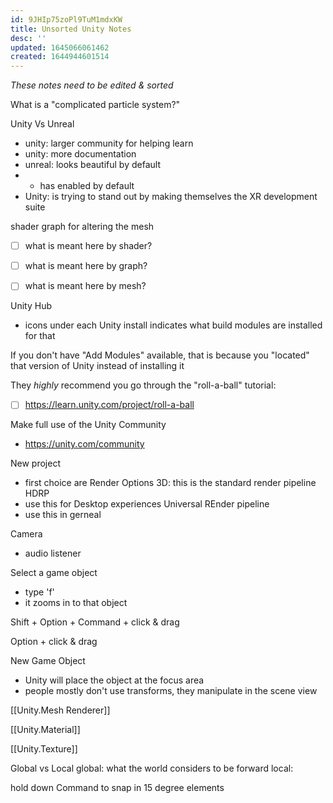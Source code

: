 ```yaml
---
id: 9JHIp75zoPl9TuM1mdxKW
title: Unsorted Unity Notes
desc: ''
updated: 1645066061462
created: 1644944601514
---
```


*These notes need to be edited & sorted*

What is a "complicated particle system?"


Unity Vs Unreal
- unity: larger community for helping learn
- unity: more documentation
- unreal: looks beautiful by default
- - has enabled by default
- Unity: is trying to stand out by making themselves the XR development suite


shader graph for altering the mesh
- [ ] what is meant here by shader?
- [ ] what is meant here by graph?
- [ ] what is meant here by mesh?


Unity Hub
- icons under each Unity install indicates what build modules are installed for that 

If you don't have "Add Modules" available, that is because you "located" that version of Unity instead of installing it


They *highly* recommend you go through the
"roll-a-ball" tutorial:
- [ ] https://learn.unity.com/project/roll-a-ball


Make full use of the Unity Community
- https://unity.com/community

New project
- first choice are Render Options
3D: this is the standard render pipeline
HDRP
- use this for Desktop experiences
Universal REnder pipeline
- use this in gerneal 


Camera
- audio listener

Select a game object
- type 'f'
- it zooms in to that object 


Shift + Option + Command + click & drag

Option + click & drag

New Game Object
- Unity will place the object at the focus area
- people mostly don't use transforms, they manipulate in the scene view


[[Unity.Mesh Renderer]]


[[Unity.Material]]


[[Unity.Texture]]


Global vs Local
global: what the world considers to be forward
local:



hold down Command to snap in 15 degree elements
